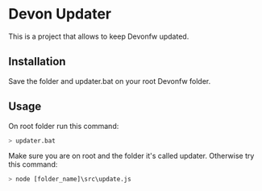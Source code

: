 # Devon Updater

This is a project that allows to keep Devonfw updated. 


## Installation

Save the folder and updater.bat on your root Devonfw folder. 

## Usage

On root folder run this command:

```bash
> updater.bat
```

Make sure you are on root and the folder it's called updater. Otherwise try this command: 

```bash
> node [folder_name]\src\update.js
```
